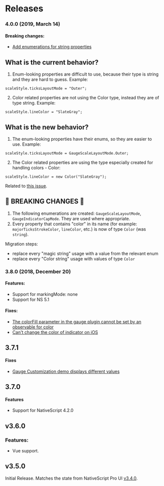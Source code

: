 # Releases


### 4.0.0 (2019, March 14)

#### Breaking changes:
 - [Add enumerations for string properties](https://github.com/NativeScript/nsplugins-internal/issues/169)



## What is the current behavior?
1. Enum-looking properties are difficult to use, because their type is string and they are hard to guess. Example:
```
scaleStyle.ticksLayoutMode = "Outer";
```
2. Color related properties are not using the Color type, instead they are of type string. Example:
```
scaleStyle.lineColor = "SlateGray";
```

## What is the new behavior?
1. The enum-looking properties have their enums, so they are easier to use. Example:
```
scaleStyle.ticksLayoutMode = GaugeScaleLayoutMode.Outer;
```
2. The Color related properties are using the type especially created for handling colors - Color:
```
scaleStyle.lineColor = new Color("SlateGray");
```

Related to [this issue](https://github.com/NativeScript/nsplugins-internal/issues/169).

<!-- If this PR contains a breaking change, please describe the impact and migration path for existing applications below. -->

## &#x1F534; BREAKING CHANGES &#x1F534;

1. The following enumerations are created: `GaugeScaleLayoutMode`, `GaugeIndicatorCapMode`. They are used where appropriate. 
2. Every property that contains "color" in its name (for example: `majorTicksStrokeColor`, `lineColor`, etc.) is now of type `Color` (was `string`).

Migration steps:
- replace every "magic string" usage with a value from the relevant enum
- replace every "Color string" usage with values of type `Color`


### 3.8.0 (2018, December 20)

#### Features:
 - Support for markingMode: none
 - Support for NS 5.1

#### Fixes:
- [The colorFill parameter in the gauge plugin cannot be set by an observable for color ](https://github.com/telerik/nativescript-ui-feedback/issues/639)
- [Can't change the color of indicator on iOS](https://github.com/telerik/nativescript-ui-feedback/issues/306)


## 3.7.1

#### Fixes
- [Gauge Customization demo displays different values](https://github.com/telerik/nativescript-ui-feedback/issues/795)

## 3.7.0

#### Features
- Support for NativeScript 4.2.0

## v3.6.0

### Features:
 - Vue support.

## v3.5.0

Initial Release. Matches the state from NativeScript Pro UI [v3.4.0](http://docs.telerik.com/devtools/nativescript-ui/release-notes#release-notes-340).
